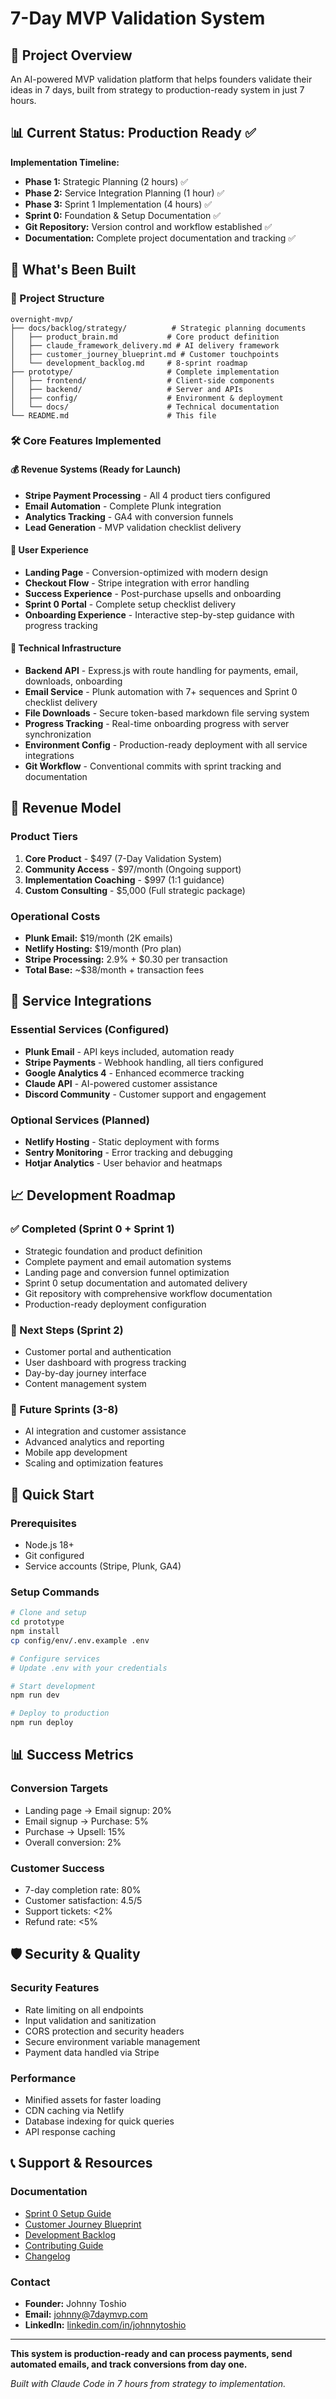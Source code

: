 # 7-Day MVP Validation System

## 🚀 Project Overview

An AI-powered MVP validation platform that helps founders validate their ideas in 7 days, built from strategy to production-ready system in just 7 hours.

## 📊 Current Status: Production Ready ✅

**Implementation Timeline:**
- **Phase 1:** Strategic Planning (2 hours) ✅
- **Phase 2:** Service Integration Planning (1 hour) ✅ 
- **Phase 3:** Sprint 1 Implementation (4 hours) ✅
- **Sprint 0:** Foundation & Setup Documentation ✅
- **Git Repository:** Version control and workflow established ✅
- **Documentation:** Complete project documentation and tracking ✅

## 🎯 What's Been Built

### 📁 Project Structure
```
overnight-mvp/
├── docs/backlog/strategy/          # Strategic planning documents
│   ├── product_brain.md           # Core product definition
│   ├── claude_framework_delivery.md # AI delivery framework
│   ├── customer_journey_blueprint.md # Customer touchpoints
│   └── development_backlog.md     # 8-sprint roadmap
├── prototype/                     # Complete implementation
│   ├── frontend/                  # Client-side components
│   ├── backend/                   # Server and APIs
│   ├── config/                    # Environment & deployment
│   └── docs/                      # Technical documentation
└── README.md                      # This file
```

### 🛠️ Core Features Implemented

#### 💰 Revenue Systems (Ready for Launch)
- **Stripe Payment Processing** - All 4 product tiers configured
- **Email Automation** - Complete Plunk integration 
- **Analytics Tracking** - GA4 with conversion funnels
- **Lead Generation** - MVP validation checklist delivery

#### 🎨 User Experience
- **Landing Page** - Conversion-optimized with modern design
- **Checkout Flow** - Stripe integration with error handling
- **Success Experience** - Post-purchase upsells and onboarding
- **Sprint 0 Portal** - Complete setup checklist delivery
- **Onboarding Experience** - Interactive step-by-step guidance with progress tracking

#### 🔧 Technical Infrastructure
- **Backend API** - Express.js with route handling for payments, email, downloads, onboarding
- **Email Service** - Plunk automation with 7+ sequences and Sprint 0 checklist delivery
- **File Downloads** - Secure token-based markdown file serving system
- **Progress Tracking** - Real-time onboarding progress with server synchronization
- **Environment Config** - Production-ready deployment with all service integrations
- **Git Workflow** - Conventional commits with sprint tracking and documentation

## 💸 Revenue Model

### Product Tiers
1. **Core Product** - $497 (7-Day Validation System)
2. **Community Access** - $97/month (Ongoing support)
3. **Implementation Coaching** - $997 (1:1 guidance)
4. **Custom Consulting** - $5,000 (Full strategic package)

### Operational Costs
- **Plunk Email:** $19/month (2K emails)
- **Netlify Hosting:** $19/month (Pro plan)
- **Stripe Processing:** 2.9% + $0.30 per transaction
- **Total Base:** ~$38/month + transaction fees

## 🔑 Service Integrations

### Essential Services (Configured)
- **Plunk Email** - API keys included, automation ready
- **Stripe Payments** - Webhook handling, all tiers configured
- **Google Analytics 4** - Enhanced ecommerce tracking
- **Claude API** - AI-powered customer assistance
- **Discord Community** - Customer support and engagement

### Optional Services (Planned)
- **Netlify Hosting** - Static deployment with forms
- **Sentry Monitoring** - Error tracking and debugging
- **Hotjar Analytics** - User behavior and heatmaps

## 📈 Development Roadmap

### ✅ Completed (Sprint 0 + Sprint 1)
- Strategic foundation and product definition
- Complete payment and email automation systems
- Landing page and conversion funnel optimization
- Sprint 0 setup documentation and automated delivery
- Git repository with comprehensive workflow documentation
- Production-ready deployment configuration

### 🔄 Next Steps (Sprint 2)
- Customer portal and authentication
- User dashboard with progress tracking
- Day-by-day journey interface
- Content management system

### 🎯 Future Sprints (3-8)
- AI integration and customer assistance
- Advanced analytics and reporting
- Mobile app development
- Scaling and optimization features

## 🚀 Quick Start

### Prerequisites
- Node.js 18+
- Git configured
- Service accounts (Stripe, Plunk, GA4)

### Setup Commands
```bash
# Clone and setup
cd prototype
npm install
cp config/env/.env.example .env

# Configure services
# Update .env with your credentials

# Start development
npm run dev

# Deploy to production
npm run deploy
```

## 📊 Success Metrics

### Conversion Targets
- Landing page → Email signup: 20%
- Email signup → Purchase: 5%
- Purchase → Upsell: 15%
- Overall conversion: 2%

### Customer Success
- 7-day completion rate: 80%
- Customer satisfaction: 4.5/5
- Support tickets: <2%
- Refund rate: <5%

## 🛡️ Security & Quality

### Security Features
- Rate limiting on all endpoints
- Input validation and sanitization
- CORS protection and security headers
- Secure environment variable management
- Payment data handled via Stripe

### Performance
- Minified assets for faster loading
- CDN caching via Netlify
- Database indexing for quick queries
- API response caching

## 📞 Support & Resources

### Documentation
- [Sprint 0 Setup Guide](prototype/docs/setup/sprint-0-foundation.md)
- [Customer Journey Blueprint](docs/backlog/strategy/customer_journey_blueprint.md)
- [Development Backlog](docs/backlog/strategy/development_backlog.md)
- [Contributing Guide](CONTRIBUTING.md)
- [Changelog](CHANGELOG.md)

### Contact
- **Founder:** Johnny Toshio
- **Email:** johnny@7daymvp.com
- **LinkedIn:** [linkedin.com/in/johnnytoshio](https://linkedin.com/in/johnnytoshio)

---

**This system is production-ready and can process payments, send automated emails, and track conversions from day one.**

*Built with Claude Code in 7 hours from strategy to implementation.*
